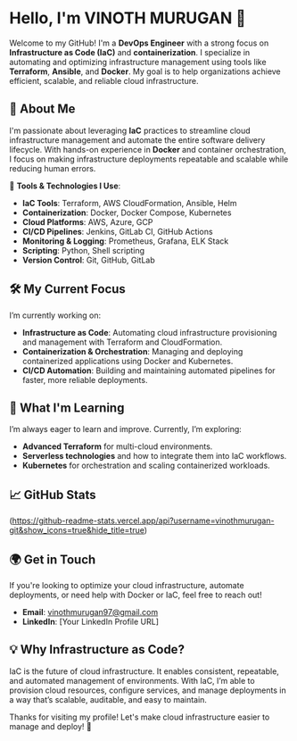 # Hello, I'm VINOTH MURUGAN 👋

Welcome to my GitHub! I'm a **DevOps Engineer** with a strong focus on **Infrastructure as Code (IaC)** and **containerization**. I specialize in automating and optimizing infrastructure management using tools like **Terraform**, **Ansible**, and **Docker**. My goal is to help organizations achieve efficient, scalable, and reliable cloud infrastructure.

## 🚀 About Me

I'm passionate about leveraging **IaC** practices to streamline cloud infrastructure management and automate the entire software delivery lifecycle. With hands-on experience in **Docker** and container orchestration, I focus on making infrastructure deployments repeatable and scalable while reducing human errors.

🔧 **Tools & Technologies I Use**:
- **IaC Tools**: Terraform, AWS CloudFormation, Ansible, Helm
- **Containerization**: Docker, Docker Compose, Kubernetes
- **Cloud Platforms**: AWS, Azure, GCP
- **CI/CD Pipelines**: Jenkins, GitLab CI, GitHub Actions
- **Monitoring & Logging**: Prometheus, Grafana, ELK Stack
- **Scripting**: Python, Shell scripting
- **Version Control**: Git, GitHub, GitLab

## 🛠️ My Current Focus

I’m currently working on:
- **Infrastructure as Code**: Automating cloud infrastructure provisioning and management with Terraform and CloudFormation.
- **Containerization & Orchestration**: Managing and deploying containerized applications using Docker and Kubernetes.
- **CI/CD Automation**: Building and maintaining automated pipelines for faster, more reliable deployments.

## 🌱 What I'm Learning

I’m always eager to learn and improve. Currently, I’m exploring:
- **Advanced Terraform** for multi-cloud environments.
- **Serverless technologies** and how to integrate them into IaC workflows.
- **Kubernetes** for orchestration and scaling containerized workloads.

## 📈 GitHub Stats

(https://github-readme-stats.vercel.app/api?username=vinothmurugan-git&show_icons=true&hide_title=true)

## 🌍 Get in Touch

If you're looking to optimize your cloud infrastructure, automate deployments, or need help with Docker or IaC, feel free to reach out!

- **Email**: vinothmurugan97@gmail.com
- **LinkedIn**: [Your LinkedIn Profile URL]

## 💡 Why Infrastructure as Code?

IaC is the future of cloud infrastructure. It enables consistent, repeatable, and automated management of environments. With IaC, I’m able to provision cloud resources, configure services, and manage deployments in a way that’s scalable, auditable, and easy to maintain.

Thanks for visiting my profile! Let's make cloud infrastructure easier to manage and deploy! 🚀
